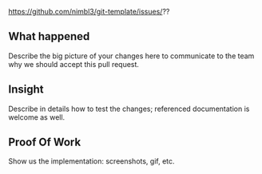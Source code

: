 https://github.com/nimbl3/git-template/issues/??

## What happened

Describe the big picture of your changes here to communicate to the team why we should accept this pull request. 
 
## Insight

Describe in details how to test the changes; referenced documentation is welcome as well.
 
## Proof Of Work

Show us the implementation: screenshots, gif, etc.
